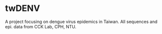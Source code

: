 # twDENV
A project focusing on dengue virus epidemics in Taiwan.
All sequences and epi. data from CCK Lab, CPH, NTU.